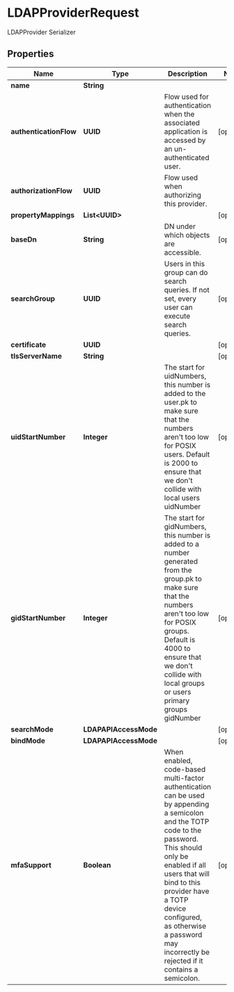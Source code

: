 

# LDAPProviderRequest

LDAPProvider Serializer

## Properties

| Name | Type | Description | Notes |
|------------ | ------------- | ------------- | -------------|
|**name** | **String** |  |  |
|**authenticationFlow** | **UUID** | Flow used for authentication when the associated application is accessed by an un-authenticated user. |  [optional] |
|**authorizationFlow** | **UUID** | Flow used when authorizing this provider. |  |
|**propertyMappings** | **List&lt;UUID&gt;** |  |  [optional] |
|**baseDn** | **String** | DN under which objects are accessible. |  [optional] |
|**searchGroup** | **UUID** | Users in this group can do search queries. If not set, every user can execute search queries. |  [optional] |
|**certificate** | **UUID** |  |  [optional] |
|**tlsServerName** | **String** |  |  [optional] |
|**uidStartNumber** | **Integer** | The start for uidNumbers, this number is added to the user.pk to make sure that the numbers aren&#39;t too low for POSIX users. Default is 2000 to ensure that we don&#39;t collide with local users uidNumber |  [optional] |
|**gidStartNumber** | **Integer** | The start for gidNumbers, this number is added to a number generated from the group.pk to make sure that the numbers aren&#39;t too low for POSIX groups. Default is 4000 to ensure that we don&#39;t collide with local groups or users primary groups gidNumber |  [optional] |
|**searchMode** | **LDAPAPIAccessMode** |  |  [optional] |
|**bindMode** | **LDAPAPIAccessMode** |  |  [optional] |
|**mfaSupport** | **Boolean** | When enabled, code-based multi-factor authentication can be used by appending a semicolon and the TOTP code to the password. This should only be enabled if all users that will bind to this provider have a TOTP device configured, as otherwise a password may incorrectly be rejected if it contains a semicolon. |  [optional] |



